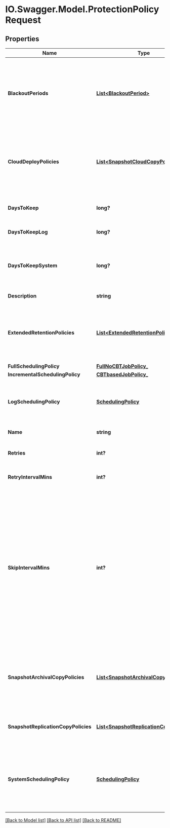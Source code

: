 # IO.Swagger.Model.ProtectionPolicyRequest
## Properties

Name | Type | Description | Notes
------------ | ------------- | ------------- | -------------
**BlackoutPeriods** | [**List&lt;BlackoutPeriod&gt;**](BlackoutPeriod.md) | If specified, this field defines black periods when new Job Runs are not started. If a Job Run has been scheduled but not yet executed and the blackout period starts, the behavior depends on the policy field AbortInBlackoutPeriod. | [optional] 
**CloudDeployPolicies** | [**List&lt;SnapshotCloudCopyPolicy&gt;**](SnapshotCloudCopyPolicy.md) | Specifies settings for copying Snapshots to Cloud. CloudDeploy target where backup snapshots may be converted and stored. It also defines the retention of copied Snapshots on the Cloud. | [optional] 
**DaysToKeep** | **long?** | Specifies how many days to retain Snapshots on the Cohesity Cluster. | [optional] 
**DaysToKeepLog** | **long?** | Specifies the number of days to retain log run if Log Schedule exists. | [optional] 
**DaysToKeepSystem** | **long?** | Specifies the number of days to retain system backups made for bare metal recovery. This field is applicable if systemSchedulingPolicy is specified. | [optional] 
**Description** | **string** | Description of the Protection Policy. | [optional] 
**ExtendedRetentionPolicies** | [**List&lt;ExtendedRetentionPolicy&gt;**](ExtendedRetentionPolicy.md) | Specifies additional retention policies that should be applied to the backup snapshots. A backup snapshot will be retained up to a time that is the maximum of all retention policies that are applicable to it. | [optional] 
**FullSchedulingPolicy** | [**FullNoCBTJobPolicy_**](FullNoCBTJobPolicy_.md) |  | [optional] 
**IncrementalSchedulingPolicy** | [**CBTbasedJobPolicy_**](CBTbasedJobPolicy_.md) |  | [optional] 
**LogSchedulingPolicy** | [**SchedulingPolicy**](SchedulingPolicy.md) | Specifies the Log backup schedule of a Protection Job and how long log files captured by this schedule are retained on the Cohesity Cluster. | [optional] 
**Name** | **string** | Specifies the name of the Protection Policy. | [optional] 
**Retries** | **int?** | Specifies the number of times to retry capturing Snapshots before the Job Run fails. | [optional] 
**RetryIntervalMins** | **int?** | Specifies the number of minutes before retrying a failed Protection Job. | [optional] 
**SkipIntervalMins** | **int?** | Specifies the period of time before skipping the execution of new Job Runs if an existing queued Job Run of the same Protection Job has not started. For example if this field is set to 30 minutes and a Job Run is scheduled to start at 5:00 AM every day but does not start due to conflicts (such as too many Jobs are running). If the new Job Run does not start by 5:30AM, the Cohesity Cluster will skip the new Job Run. If the original Job Run completes before 5:30AM the next day, a new Job Run is created and starts executing. This field is optional. | [optional] 
**SnapshotArchivalCopyPolicies** | [**List&lt;SnapshotArchivalCopyPolicy&gt;**](SnapshotArchivalCopyPolicy.md) | Specifies settings for copying Snapshots to  Archival External Targets (such as AWS or Tape). It also defines the retention of copied Snapshots on an External Targets such as AWS and Tape. | [optional] 
**SnapshotReplicationCopyPolicies** | [**List&lt;SnapshotReplicationCopyPolicy&gt;**](SnapshotReplicationCopyPolicy.md) | Specifies settings for copying Snapshots to Remote Clusters. It also defines the retention of copied Snapshots on a Remote Cluster. | [optional] 
**SystemSchedulingPolicy** | [**SchedulingPolicy**](SchedulingPolicy.md) | Specifies the system backup schedule for agents running on servers to run low frequency backup jobs. Images created as part of the backup can be used to perform a \&quot;bare metal\&quot; recovery. | [optional] 

[[Back to Model list]](../README.md#documentation-for-models) [[Back to API list]](../README.md#documentation-for-api-endpoints) [[Back to README]](../README.md)


